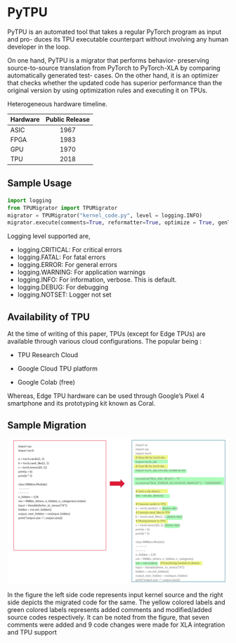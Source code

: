 # PyTPU
PyTPU is an automated tool that takes a regular PyTorch program as input and pro-
duces its TPU executable counterpart without involving any human developer in the loop.

On one hand, PyTPU is a migrator that performs behavior-
preserving source-to-source translation from PyTorch to
PyTorch-XLA by comparing automatically generated test-
cases. On the other hand, it is an optimizer that checks whether
the updated code has superior performance than the original
version by using optimization rules and executing it on TPUs.


Heterogeneous hardware timeline.

| Hardware        | Public Release |
| ------------- |:-------------:|
| ASIC      | 1967 |
| FPGA      | 1983      |  
| GPU | 1970      |  
| TPU | 2018      |  


## Sample Usage
```python
import logging
from TPUMigrator import TPUMigrator
migrator = TPUMigrator("kernel_code.py", level = logging.INFO)
migrator.execute(comments=True, reformatter=True, optimize = True, genTestCases = False, PYNGUINPATH="")
```
    
 Logging level supported are,
* logging.CRITICAL: For critical errors
* logging.FATAL: For fatal errors
* logging.ERROR: For general errors
* logging.WARNING: For application warnings
* logging.INFO: For information, verbose. This is default.
* logging.DEBUG: For debugging
* logging.NOTSET: Logger not set
    
##  Availability of TPU
At the time of writing of this paper, TPUs (except for Edge
TPUs) are available through various cloud configurations. The
popular being :
- TPU Research Cloud
* Google Cloud TPU platform
+ Google Colab (free)

Whereas, Edge TPU hardware can be used through Google’s
Pixel 4 smartphone and its prototyping kit known as Coral.

## Sample Migration
![This is an image](/images/sample.png)

 In the figure the left side code represents input kernel source and the right side depicts the migrated code for the same. The yellow colored labels and green colored labels represents added comments and modified/added source codes respectively. It can be noted from the figure, that seven comments were added and 9 code changes were made for XLA integration and TPU support

